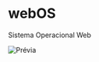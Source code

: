 # webOS
Sistema Operacional Web

![Prévia](https://cloud.githubusercontent.com/assets/21283146/18805681/f7cc3a0c-81ea-11e6-84cf-14bc5f373986.png)

